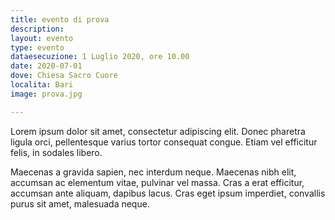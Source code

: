 ```yaml
---
title: evento di prova
description: 
layout: evento
type: evento
dataesecuzione: 1 Luglio 2020, ore 10.00
date: 2020-07-01
dove: Chiesa Sacro Cuore
localita: Bari
image: prova.jpg

---
```


Lorem ipsum dolor sit amet, consectetur adipiscing elit. Donec pharetra ligula orci, pellentesque varius tortor consequat congue. Etiam vel efficitur felis, in sodales libero. 

Maecenas a gravida sapien, nec interdum neque. Maecenas nibh elit, accumsan ac elementum vitae, pulvinar vel massa. Cras a erat efficitur, accumsan ante aliquam, dapibus lacus. Cras eget ipsum imperdiet, convallis purus sit amet, malesuada neque.